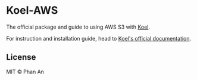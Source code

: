 # Koel-AWS

The official package and guide to using AWS S3 with [Koel](https://github.com/koel/koel).

For instruction and installation guide, head to [Koel's official documentation](https://docs.koel.dev/aws-s3.html).

## License

MIT © Phan An
